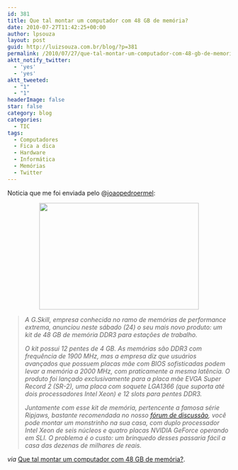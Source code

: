 ```yaml
---
id: 381
title: Que tal montar um computador com 48 GB de memória?
date: 2010-07-27T11:42:25+00:00
author: lpsouza
layout: post
guid: http://luizsouza.com.br/blog/?p=381
permalink: /2010/07/27/que-tal-montar-um-computador-com-48-gb-de-memoria/
aktt_notify_twitter:
  - 'yes'
  - 'yes'
aktt_tweeted:
  - "1"
  - "1"
headerImage: false
star: false
category: blog
categories:
  - TIC
tags:
  - Computadores
  - Fica a dica
  - Hardware
  - Informática
  - Memórias
  - Twitter
---
```

Noticia que me foi enviada pelo @<a href="http://twitter.com/joaopedroermel" target="_blank">joaopedroermel</a>:

<p style="text-align: center">
  <a href="http://luizsouza.com.br/blog/wp-content/uploads/2010/07/48gb-pics.jpg"><img class="aligncenter" src="http://ihcenter.com.br/luizsouza/files/2010/07/48gb-pics-600x400.jpg" alt="" width="360" height="240" /></a>
</p>

> _A G.Skill, empresa conhecida no ramo de memórias de performance extrema, anunciou neste sábado (24) o seu mais novo produto: um kit de 48 GB de memória DDR3 para estações de trabalho.<!--more-->_
> 
> _O kit possui 12 pentes de 4 GB. As memórias são DDR3 com frequência de 1900 MHz, mas a empresa diz que usuários avançados que possuem placas mãe com BIOS sofisticadas podem levar a memória a 2000 MHz, com praticamente a mesma latência. O produto foi lançado exclusivamente para a placa mãe EVGA Super Record 2 (SR-2), uma placa com soquete LGA1366 (que suporta até dois processadores Intel Xeon) e 12 slots para pentes DDR3._
> 
> _Juntamente com esse kit de memória, pertencente a famosa série Ripjaws, bastante recomendada no nosso [fórum de discussão](http://www.guiadopc.com.br/forum/ "fórum de discussão"), você pode montar um monstrinho na sua casa, com duplo processador Intel Xeon de seis núcleos e quatro placas NVIDIA GeForce operando em SLI. O problema é o custo: um brinquedo desses passaria fácil a casa das dezenas de milhares de reais._

_via_ [Que tal montar um computador com 48 GB de memória?](http://www.guiadopc.com.br/noticias/15320/que-tal-montar-um-computador-com-48-gb-de-memoria.html?utm_source=feedburner&utm_medium=twitter&utm_campaign=Feed%3A+guiadopc+%28Guia+do+PC%29).
